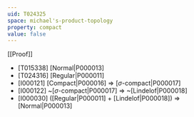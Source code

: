 ```yaml
---
uid: T024325
space: michael's-product-topology
property: compact
value: false
---
```

[[Proof]]

* [T015338] [Normal|P000013]
* [T024316] [Regular|P000011]
* [I000121] [Compact|P000016] => [$\sigma$-compact|P000017]
* [I000122] ~[$\sigma$-compact|P000017] => ~[Lindelof|P000018]
* [I000030] ([Regular|P000011] + [Lindelof|P000018]) => [Normal|P000013]

